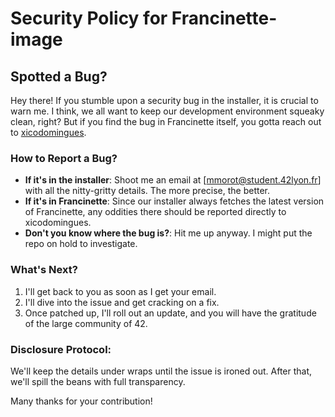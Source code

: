 # Security Policy for Francinette-image

## Spotted a Bug?

Hey there! If you stumble upon a security bug in the installer, it is crucial to warn me. I think, we all want to keep our development environment squeaky clean, right? But if you find the bug in Francinette itself, you gotta reach out to [xicodomingues](https://github.com/xicodomingues).

### How to Report a Bug?

- **If it's in the installer**: Shoot me an email at [mmorot@student.42lyon.fr] with all the nitty-gritty details. The more precise, the better.
- **If it's in Francinette**: Since our installer always fetches the latest version of Francinette, any oddities there should be reported directly to xicodomingues.
- **Don't you know where the bug is?**: Hit me up anyway. I might put the repo on hold to investigate.

### What's Next?

1. I'll get back to you as soon as I get your email.
2. I'll dive into the issue and get cracking on a fix.
3. Once patched up, I'll roll out an update, and you will have the gratitude of the large community of 42.

### Disclosure Protocol:

We'll keep the details under wraps until the issue is ironed out. After that, we'll spill the beans with full transparency.

Many thanks for your contribution!
